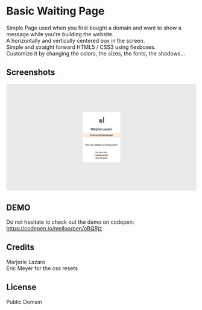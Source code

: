# Basic Waiting Page

Simple Page used when you first bought a domain and want to show a message while you're building the website.  
A horizontally and vertically centered box in the screen.   
Simple and straight forward HTML5 / CSS3 using flexboxes.  
Customize it by changing the colors, the sizes, the fonts, the shadows...


## Screenshots
![alt tag](https://raw.githubusercontent.com/meiloo/waiting-page/master/assets/imgs/screenshot-waitingpage.gif)


## DEMO
Do not hesitate to check out the demo on codepen:  
https://codepen.io/meiloo/pen/oBQRjz


## Credits
Marjorie Lazaro  
Eric Meyer for the css resets


## License
Public Domain
